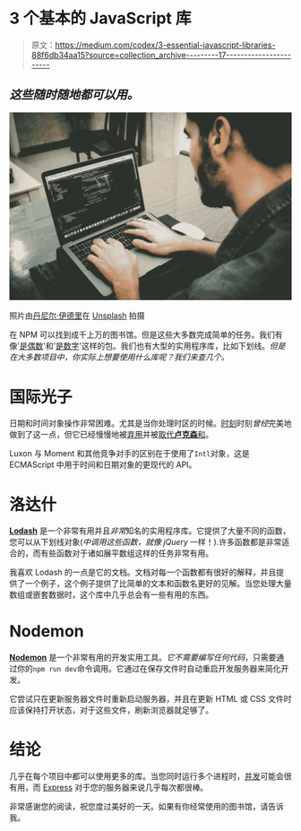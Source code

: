 # 3 个基本的 JavaScript 库

> 原文：<https://medium.com/codex/3-essential-javascript-libraries-88f6db34aa15?source=collection_archive---------17----------------------->

## *这些随时随地都可以用。*

![](img/22db01d78781dd7d507dabac5c4eb7ff.png)

照片由[丹尼尔·伊德里](https://unsplash.com/@ricaros?utm_source=unsplash&utm_medium=referral&utm_content=creditCopyText)在 [Unsplash](https://unsplash.com/s/photos/programming?utm_source=unsplash&utm_medium=referral&utm_content=creditCopyText) 拍摄

在 NPM 可以找到成千上万的图书馆。但是这些大多数完成简单的任务。我们有像'[是偶数](https://www.npmjs.com/package/is-even)'和'[是数字](https://www.npmjs.com/package/is-number)'这样的包。我们也有大型的实用程序库，比如下划线。*但是在大多数项目中，你实际上想要使用什么库呢？我们来查几个。*

# 国际光子

日期和时间对象操作非常困难。尤其是当你处理时区的时候。[时刻](https://momentjs.com/)时刻*曾经*完美地做到了这一点，但它已经慢慢地被[弃用](https://momentjs.com/docs/#/-project-status/)并被[取代**卢克森**和](https://moment.github.io/luxon/#/)。

Luxon 与 Moment 和其他竞争对手的区别在于使用了`Intl`对象，这是 ECMAScript 中用于时间和日期对象的更现代的 API。

# 洛达什

[**Lodash**](https://lodash.com/) 是一个非常有用并且*非常*知名的实用程序库。它提供了大量不同的函数，您可以从下划线对象(*中调用这些函数，就像 jQuery* 一样！).许多函数都是非常适合的，而有些函数对于诸如展平数组这样的任务非常有用。

我喜欢 Lodash 的一点是它的文档。文档对每一个函数都有很好的解释，并且提供了一个例子，这个例子提供了比简单的文本和函数名更好的见解。当您处理大量数组或嵌套数据时，这个库中几乎总会有一些有用的东西。

# Nodemon

[**Nodemon**](https://www.npmjs.com/package/nodemon) 是一个非常有用的开发实用工具。*它不需要编写任何代码*，只需要通过你的`npm run dev`命令调用。它通过在保存文件时自动重启开发服务器来简化开发。

它尝试只在更新服务器文件时重新启动服务器，并且在更新 HTML 或 CSS 文件时应该保持打开状态，对于这些文件，刷新浏览器就足够了。

# 结论

几乎在每个项目中都可以使用更多的库。当您同时运行多个进程时，[并发](https://www.npmjs.com/package/concurrently)可能会很有用，而 [Express](https://expressjs.com/) 对于您的服务器来说几乎每次都很棒。

非常感谢您的阅读，祝您度过美好的一天。如果有你经常使用的图书馆，请告诉我。